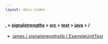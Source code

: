 ```yaml
---
layout: docs-index
---
```

#### [.](./../../../../index) > [signalstrengths](./../../../index) > [src](./../../index) > [test](./../index) > [java](./index) > **/**

- [james / signalstrengthslib / ExampleUnitTest](james/signalstrengthslib/ExampleUnitTest)
